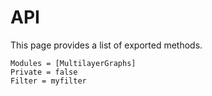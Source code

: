 # API

This page provides a list of exported methods.

```@autodocs
Modules = [MultilayerGraphs]
Private = false
Filter = myfilter
```